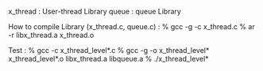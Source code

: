 
x_thread : User-thread Library
queue    : queue Library

How to compile
Library (x_thread.c, queue.c) :
% gcc -g -c x_thread.c
% ar -r libx_thread.a x_thread.o

Test :
% gcc -c x_thread_level*.c
% gcc -g -o x_thread_level* x_thread_level*.o libx_thread.a libqueue.a
% ./x_thread_level*
